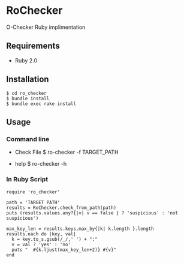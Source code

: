 # RoChecker

O-Checker Ruby implimentation

## Requirements
- Ruby 2.0

## Installation
	$ cd ro_checker
	$ bundle install
	$ bundle exec rake install

## Usage
### Command line
- Check File
    $ ro-checker -f TARGET_PATH

- help
    $ ro-checker -h

### In Ruby Script
    require 'ro_checker'

    path = 'TARGET PATH'
    results = RoChecker.check_from_path(path)
    puts (results.values.any?{|v| v == false } ? 'suspicious' : 'not suspicious')

    max_key_len = results.keys.max_by{|k| k.length }.length
    results.each do |key, val|
      k = key.to_s.gsub(/_/,' ') + ":"
      v = val ? 'yes' : 'no'
      puts "  #{k.ljust(max_key_len+2)} #{v}"
    end


